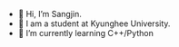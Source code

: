 - 👋 Hi, I’m Sangjin.
- 👀 I am a student at Kyunghee University.
- 🌱 I’m currently learning C++/Python

<!---
eu2525/eu2525 is a ✨ special ✨ repository because its `README.md` (this file) appears on your GitHub profile.
You can click the Preview link to take a look at your changes.
--->
